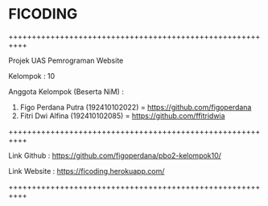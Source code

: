 # FICODING

++++++++++++++++++++++++++++++++++++++++++++++++++++++++++

Projek UAS Pemrograman Website 

Kelompok : 10

Anggota Kelompok (Beserta NiM) :
1. Figo Perdana Putra (192410102022) = https://github.com/figoperdana
2. Fitri Dwi Alfina (192410102085) = https://github.com/ffitridwia

++++++++++++++++++++++++++++++++++++++++++++++++++++++++++

Link Github : https://github.com/figoperdana/pbo2-kelompok10/

Link Website : https://ficoding.herokuapp.com/

++++++++++++++++++++++++++++++++++++++++++++++++++++++++++


